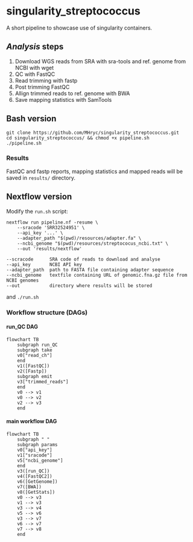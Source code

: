 # singularity_streptococcus
A short pipeline to showcase use of singularity containers.

## *Analysis* steps
1. Download WGS reads from SRA with sra-tools and ref. genome from NCBI with
   wget
2. QC with FastQC
3. Read trimming with fastp
4. Post trimming FastQC
5. Allign trimmed reads to ref. genome with BWA
6. Save mapping statistics with SamTools


## Bash version

```
git clone https://github.com/MHryc/singularity_streptococcus.git
cd singularity_streptococcus/ && chmod +x pipeline.sh
./pipeline.sh
```

### Results

FastQC and fastp reports, mapping statistics and mapped reads will be saved in
`results/` directory.

## Nextflow version

Modify the `run.sh` script:

```
nextflow run pipeline.nf -resume \
	--sracode 'SRR32524951' \
	--api_key '...' \
	--adapter_path "$(pwd)/resources/adapter.fa" \
	--ncbi_genome "$(pwd)/resources/streptococus_ncbi.txt" \
	--out 'results/nextflow'
```

```
--scracode      SRA code of reads to download and analyse
--api_key       NCBI API key
--adapter_path  path to FASTA file containing adapter sequence
--ncbi_genome   textfile containing URL of genomic.fna.gz file from NCBI genomes
--out           directory where results will be stored
```

and `./run.sh`

### Workflow structure (DAGs)

#### run_QC DAG

```mermaid
flowchart TB
    subgraph run_QC
    subgraph take
    v0["read_ch"]
    end
    v1([FastQC])
    v2([Fastp])
    subgraph emit
    v3["trimmed_reads"]
    end
    v0 --> v1
    v0 --> v2
    v2 --> v3
    end
```

#### main workflow DAG

```mermaid
flowchart TB
    subgraph " "
    subgraph params
    v0["api_key"]
    v1["sracode"]
    v5["ncbi_genome"]
    end
    v3([run_QC])
    v4([FastQC2])
    v6([GetGenome])
    v7([BWA])
    v8([GetStats])
    v0 --> v3
    v1 --> v3
    v3 --> v4
    v5 --> v6
    v3 --> v7
    v6 --> v7
    v7 --> v8
    end
```
